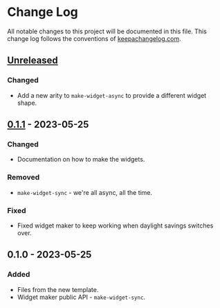 # Change Log
All notable changes to this project will be documented in this file. This change log follows the conventions of [keepachangelog.com](http://keepachangelog.com/).

## [Unreleased]
### Changed
- Add a new arity to `make-widget-async` to provide a different widget shape.

## [0.1.1] - 2023-05-25
### Changed
- Documentation on how to make the widgets.

### Removed
- `make-widget-sync` - we're all async, all the time.

### Fixed
- Fixed widget maker to keep working when daylight savings switches over.

## 0.1.0 - 2023-05-25
### Added
- Files from the new template.
- Widget maker public API - `make-widget-sync`.

[Unreleased]: https://sourcehost.site/your-name/lc-macros/compare/0.1.1...HEAD
[0.1.1]: https://sourcehost.site/your-name/lc-macros/compare/0.1.0...0.1.1
